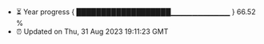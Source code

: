- ⏳ Year progress { ███████████████████▁▁▁▁▁▁▁▁▁▁▁ } 66.52 %
- ⏰ Updated on Thu, 31 Aug 2023 19:11:23 GMT

